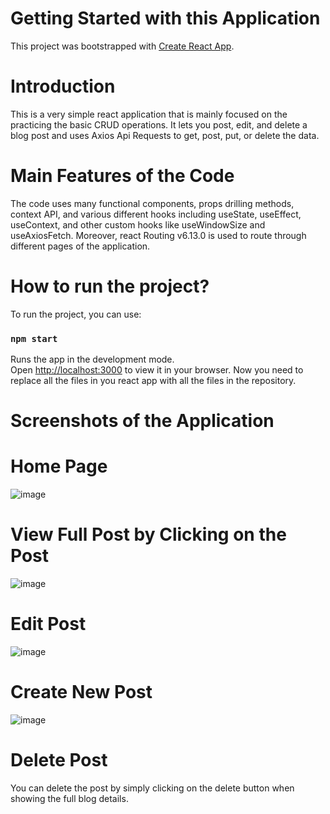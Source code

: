 # Getting Started with this Application

This project was bootstrapped with [Create React App](https://github.com/facebook/create-react-app).

# Introduction

This is a very simple react application that is mainly focused on the practicing the basic CRUD operations. It lets you post, edit, and delete a blog post and uses Axios Api Requests to get, post, put, or delete the data. 

# Main Features of the Code

The code uses many functional components, props drilling methods, context API, and various different hooks including useState, useEffect, useContext, and other custom hooks like useWindowSize and useAxiosFetch. Moreover, react Routing v6.13.0 is used to route through different pages of the application. 

# How to run the project?

To run the project, you can use:

### `npm start`

Runs the app in the development mode.\
Open [http://localhost:3000](http://localhost:3000) to view it in your browser.
Now you need to replace all the files in you react app with all the files in the repository.

# Screenshots of the Application
# Home Page
![image](https://github.com/ahsanrbaloch/react_blog/assets/72220980/213607b3-f18e-4d3b-9e14-3eb2902c3e4e)

# View Full Post by Clicking on the Post
![image](https://github.com/ahsanrbaloch/react_blog/assets/72220980/62d6ad32-c174-471b-a4ab-2323c08c4039)

# Edit Post
![image](https://github.com/ahsanrbaloch/react_blog/assets/72220980/528e40e0-b17c-4625-a10c-e5b9df318263)

# Create New Post
![image](https://github.com/ahsanrbaloch/react_blog/assets/72220980/382093d2-a23e-4f1e-bf43-bde4c8fae417)

# Delete Post
You can delete the post by simply clicking on the delete button when showing the full blog details.
